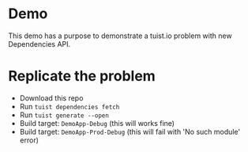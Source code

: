 # Demo

This demo has a purpose to demonstrate a tuist.io problem with new Dependencies API.


# Replicate the problem

- Download this repo
- Run `tuist dependencies fetch`
- Run `tuist generate --open`
- Build target: `DemoApp-Debug` (this will works fine)
- Build target: `DemoApp-Prod-Debug` (this will fail with 'No such module' error)